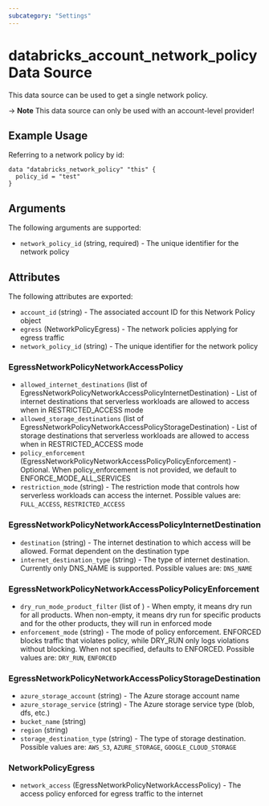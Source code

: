 ```yaml
---
subcategory: "Settings"
---
```

# databricks_account_network_policy Data Source
This data source can be used to get a single network policy.

-> **Note** This data source can only be used with an account-level provider!

## Example Usage
Referring to a network policy by id:

```hcl
data "databricks_network_policy" "this" {
  policy_id = "test"
}
```

## Arguments
The following arguments are supported:
* `network_policy_id` (string, required) - The unique identifier for the network policy

## Attributes
The following attributes are exported:
* `account_id` (string) - The associated account ID for this Network Policy object
* `egress` (NetworkPolicyEgress) - The network policies applying for egress traffic
* `network_policy_id` (string) - The unique identifier for the network policy

### EgressNetworkPolicyNetworkAccessPolicy
* `allowed_internet_destinations` (list of EgressNetworkPolicyNetworkAccessPolicyInternetDestination) - List of internet destinations that serverless workloads are allowed to access when in RESTRICTED_ACCESS mode
* `allowed_storage_destinations` (list of EgressNetworkPolicyNetworkAccessPolicyStorageDestination) - List of storage destinations that serverless workloads are allowed to access when in RESTRICTED_ACCESS mode
* `policy_enforcement` (EgressNetworkPolicyNetworkAccessPolicyPolicyEnforcement) - Optional. When policy_enforcement is not provided, we default to ENFORCE_MODE_ALL_SERVICES
* `restriction_mode` (string) - The restriction mode that controls how serverless workloads can access the internet. Possible values are: `FULL_ACCESS`, `RESTRICTED_ACCESS`

### EgressNetworkPolicyNetworkAccessPolicyInternetDestination
* `destination` (string) - The internet destination to which access will be allowed. Format dependent on the destination type
* `internet_destination_type` (string) - The type of internet destination. Currently only DNS_NAME is supported. Possible values are: `DNS_NAME`

### EgressNetworkPolicyNetworkAccessPolicyPolicyEnforcement
* `dry_run_mode_product_filter` (list of ) - When empty, it means dry run for all products.
  When non-empty, it means dry run for specific products and for the other products, they will run in enforced mode
* `enforcement_mode` (string) - The mode of policy enforcement. ENFORCED blocks traffic that violates policy,
  while DRY_RUN only logs violations without blocking. When not specified,
  defaults to ENFORCED. Possible values are: `DRY_RUN`, `ENFORCED`

### EgressNetworkPolicyNetworkAccessPolicyStorageDestination
* `azure_storage_account` (string) - The Azure storage account name
* `azure_storage_service` (string) - The Azure storage service type (blob, dfs, etc.)
* `bucket_name` (string)
* `region` (string)
* `storage_destination_type` (string) - The type of storage destination. Possible values are: `AWS_S3`, `AZURE_STORAGE`, `GOOGLE_CLOUD_STORAGE`

### NetworkPolicyEgress
* `network_access` (EgressNetworkPolicyNetworkAccessPolicy) - The access policy enforced for egress traffic to the internet